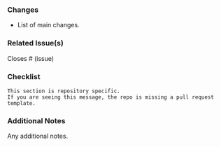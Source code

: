 <!-- repos should copy this file into their .github folder -->
<!-- fill out (or delete) the checklist section as appropriate -->

### Changes
- List of main changes.

### Related Issue(s)
Closes # (issue)

### Checklist
<!-- things like build/compilation checks, unit tests, linting, etc which need to pass before a PR is merged should go here as a checklist -->
```
This section is repository specific. 
If you are seeing this message, the repo is missing a pull request template.
```

### Additional Notes
Any additional notes.
